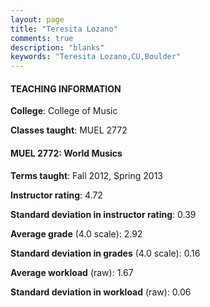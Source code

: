 ```yaml
---
layout: page
title: "Teresita Lozano" 
comments: true
description: "blanks"
keywords: "Teresita Lozano,CU,Boulder"
---
```

<head>
<script src="https://ajax.googleapis.com/ajax/libs/jquery/2.1.3/jquery.min.js"></script>
<script src="https://dl.dropboxusercontent.com/s/pc42nxpaw1ea4o9/highcharts.js?dl=0"></script>
<!-- <script src="../assets/js/highcharts.js"></script> -->
<style type="text/css">@font-face {
	font-family: "Bebas Neue";
	src: url(https://www.filehosting.org/file/details/544349/BebasNeue Regular.otf) format("opentype");
	}
	h1.Bebas { 
		font-family: "Bebas Neue", Verdana, Tahoma;
	}
</style>
</head>
	   
#### TEACHING INFORMATION

**College**: College of Music

**Classes taught**: MUEL 2772

#### MUEL 2772: World Musics

**Terms taught**: Fall 2012, Spring 2013

**Instructor rating**: 4.72

**Standard deviation in instructor rating**: 0.39

**Average grade** (4.0 scale): 2.92

**Standard deviation in grades** (4.0 scale): 0.16

**Average workload** (raw): 1.67

**Standard deviation in workload** (raw): 0.06

